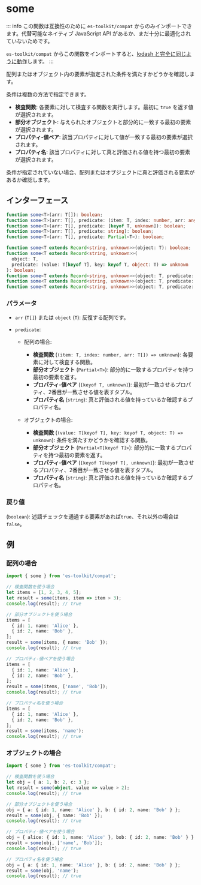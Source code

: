 # some

::: info
この関数は互換性のために `es-toolkit/compat` からのみインポートできます。代替可能なネイティブ JavaScript API があるか、まだ十分に最適化されていないためです。

`es-toolkit/compat` からこの関数をインポートすると、[lodash と完全に同じように動作](../../../compatibility.md)します。
:::

配列またはオブジェクト内の要素が指定された条件を満たすかどうかを確認します。

条件は複数の方法で指定できます。

- **検査関数**: 各要素に対して検査する関数を実行します。最初に `true` を返す値が選択されます。
- **部分オブジェクト**: 与えられたオブジェクトと部分的に一致する最初の要素が選択されます。
- **プロパティ-値ペア**: 該当プロパティに対して値が一致する最初の要素が選択されます。
- **プロパティ名**: 該当プロパティに対して真と評価される値を持つ最初の要素が選択されます。

条件が指定されていない場合、配列またはオブジェクトに真と評価される要素があるか確認します。

## インターフェース

```typescript
function some<T>(arr: T[]): boolean;
function some<T>(arr: T[], predicate: (item: T, index: number, arr: any) => unknown): boolean;
function some<T>(arr: T[], predicate: [keyof T, unknown]): boolean;
function some<T>(arr: T[], predicate: string): boolean;
function some<T>(arr: T[], predicate: Partial<T>): boolean;

function some<T extends Record<string, unknown>>(object: T): boolean;
function some<T extends Record<string, unknown>>(
  object: T,
  predicate: (value: T[keyof T], key: keyof T, object: T) => unknown
): boolean;
function some<T extends Record<string, unknown>>(object: T, predicate: Partial<T[keyof T]>): boolean;
function some<T extends Record<string, unknown>>(object: T, predicate: [keyof T[keyof T], unknown]): boolean;
function some<T extends Record<string, unknown>>(object: T, predicate: string): boolean;
```

### パラメータ

- `arr` (`T[]`) または `object` (`T`): 反復する配列です。

- `predicate`:

  - 配列の場合:

    - **検査関数** (`(item: T, index: number, arr: T[]) => unknown`): 各要素に対して検査する関数。
    - **部分オブジェクト** (`Partial<T>`): 部分的に一致するプロパティを持つ最初の要素を返す。
    - **プロパティ-値ペア** (`[keyof T, unknown]`): 最初が一致させるプロパティ、2番目が一致させる値を表すタプル。
    - **プロパティ名** (`string`): 真と評価される値を持っているか確認するプロパティ名。

  - オブジェクトの場合:

    - **検査関数** (`(value: T[keyof T], key: keyof T, object: T) => unknown`): 条件を満たすかどうかを確認する関数。
    - **部分オブジェクト** (`Partial<T[keyof T]>`): 部分的に一致するプロパティを持つ最初の要素を返す。
    - **プロパティ-値ペア** (`[keyof T[keyof T], unknown]`): 最初が一致させるプロパティ、2番目が一致させる値を表すタプル。
    - **プロパティ名** (`string`): 真と評価される値を持っているか確認するプロパティ名。

### 戻り値

(`boolean`): 述語チェックを通過する要素があれば`true`、それ以外の場合は`false`。

## 例

### 配列の場合

```typescript
import { some } from 'es-toolkit/compat';

// 検査関数を使う場合
let items = [1, 2, 3, 4, 5];
let result = some(items, item => item > 3);
console.log(result); // true

// 部分オブジェクトを使う場合
items = [
  { id: 1, name: 'Alice' },
  { id: 2, name: 'Bob' },
];
result = some(items, { name: 'Bob' });
console.log(result); // true

// プロパティ-値ペアを使う場合
items = [
  { id: 1, name: 'Alice' },
  { id: 2, name: 'Bob' },
];
result = some(items, ['name', 'Bob']);
console.log(result); // true

// プロパティ名を使う場合
items = [
  { id: 1, name: 'Alice' },
  { id: 2, name: 'Bob' },
];
result = some(items, 'name');
console.log(result); // true
```

### オブジェクトの場合

```typescript
import { some } from 'es-toolkit/compat';

// 検査関数を使う場合
let obj = { a: 1, b: 2, c: 3 };
let result = some(object, value => value > 2);
console.log(result); // true

// 部分オブジェクトを使う場合
obj = { a: { id: 1, name: 'Alice' }, b: { id: 2, name: 'Bob' } };
result = some(obj, { name: 'Bob' });
console.log(result); // true

// プロパティ-値ペアを使う場合
obj = { alice: { id: 1, name: 'Alice' }, bob: { id: 2, name: 'Bob' } };
result = some(obj, ['name', 'Bob']);
console.log(result); // true

// プロパティ名を使う場合
obj = { a: { id: 1, name: 'Alice' }, b: { id: 2, name: 'Bob' } };
result = some(obj, 'name');
console.log(result); // true
```
